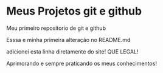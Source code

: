 # Meus Projetos git e github
 Meu primeiro repositorio de git e github

Esssa e minha primeira alteração no README.md

adicionei esta linha diretamente do site! QUE LEGAL!

Aprimorando e sempre praticando os meus conhecimentos!